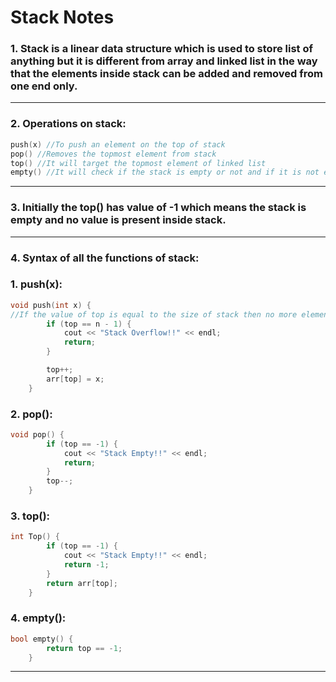 # Stack Notes

### 1. Stack is a linear data structure which is used to store list of anything but it is different from array and linked list in the way that the elements inside stack can be added and removed from one end only.
---
### 2. Operations on stack:

```c++
push(x) //To push an element on the top of stack
pop() //Removes the topmost element from stack
top() //It will target the topmost element of linked list
empty() //It will check if the stack is empty or not and if it is not empty it will return false
```
---
### 3. Initially the top() has value of -1 which means the stack is empty and no value is present inside stack.
---
### 4. Syntax of all the functions of stack:

### 1. push(x):
```c++
void push(int x) {
//If the value of top is equal to the size of stack then no more elements can be added
        if (top == n - 1) {
            cout << "Stack Overflow!!" << endl;
            return;
        }

        top++;
        arr[top] = x;
    }
```

### 2. pop():
~~~c++
void pop() {
        if (top == -1) {
            cout << "Stack Empty!!" << endl;
            return;
        }
        top--;
    }

~~~
### 3. top():
~~~c++
int Top() {
        if (top == -1) {
            cout << "Stack Empty!!" << endl;
            return -1;
        }
        return arr[top];
    }
~~~
### 4. empty():
~~~c++
bool empty() {
        return top == -1;
    }
~~~
---